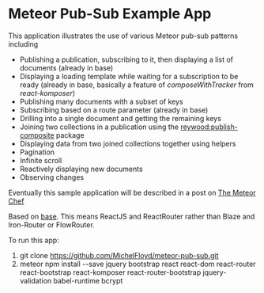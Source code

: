 # Meteor Pub-Sub Example App
This application illustrates the use of various Meteor pub-sub patterns including

* Publishing a publication, subscribing to it, then displaying a list of documents (already in base)
* Displaying a loading template while waiting for a subscription to be ready (already in base, basically a feature of _composeWithTracker_ from _react-komposer_)
* Publishing many documents with a subset of keys
* Subscribing based on a route parameter (already in base)
* Drilling into a single document and getting the remaining keys
* Joining two collections in a publication using the [reywood:publish-composite](https://atmospherejs.com/reywood/publish-composite) package
* Displaying data from two joined collections together using helpers
* Pagination
* Infinite scroll
* Reactively displaying new documents
* Observing changes

Eventually this sample application will be described in a post on [The Meteor Chef](http://themeteorchef.com)

Based on [base](https://github.com/themeteorchef/base).
This means ReactJS and ReactRouter rather than Blaze and Iron-Router or FlowRouter.

To run this app:

 1. git clone https://github.com/MichelFloyd/meteor-pub-sub.git
 1. meteor npm install --save jquery bootstrap react react-dom react-router react-bootstrap react-komposer react-router-bootstrap jquery-validation babel-runtime bcrypt

